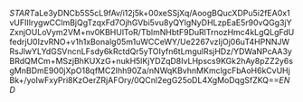 $START$aLe3yDNCb5S5cL9fAv/i12j5k+00xeSSjXq/AoogBQucXDPu5i2fEA0x1vUFIIlrygwCClmBjQgTzqxFd7OjhGVbi5vu8yQYlgNyDHLzpEaE5r90vQGg3jYZxnjOULoVym2VM+nv0KBHUlToR/TblmNHbtF9DuRlTrnozHmc4kLgQLgFdUfedrjU0IzvRNO+v1h1xBonalg05m1uWCCeWY/Ue2267vzIjOj06uT4HPNNJWRsJlwYLYdGSVncnLFsdy6kRctdQr5yTOIyfn6tLmgulRsjHDz/YDWaNPcAA3yBRdQMCm+MSzjBhKUXzG+nukH5lKjYDZqD8IvLHpscs9KGk2hAy8pZZ2y6sgMnBDmE900jXpO18qfMC2Ihh90Za/nNWqKBvhnMKmclgcFbAoH6kCvUHjBk+/yoIwFxyPri8KzOerZRjAFOry/0QCnl2egG25oDL4XgMoDqgSfZKQ==$END$